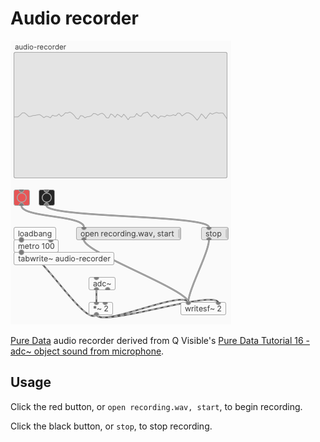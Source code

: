 # Audio recorder

![](audio-recorder.png)

[Pure Data](https://puredata.info/downloads) audio recorder derived from Q Visible's [Pure Data Tutorial 16 - adc~ object sound from microphone](https://www.youtube.com/watch?v=po2_Cml2ooo). 

## Usage

Click the red button, or `open recording.wav, start`, to begin recording.

Click the black button, or `stop`, to stop recording.
